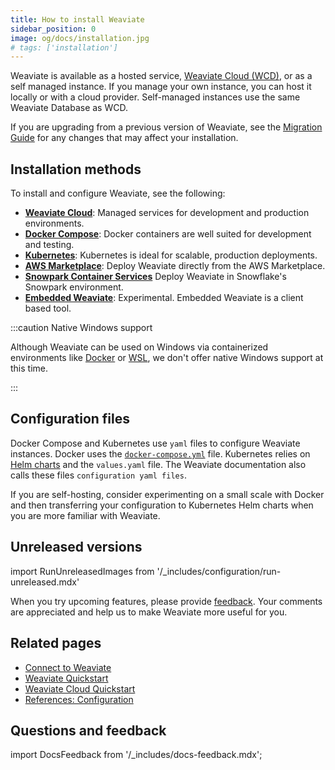 ```yaml
---
title: How to install Weaviate
sidebar_position: 0
image: og/docs/installation.jpg
# tags: ['installation']
---
```


Weaviate is available as a hosted service, [Weaviate Cloud (WCD)](https://console.weaviate.cloud/), or as a self managed instance. If you manage your own instance, you can host it locally or with a cloud provider. Self-managed instances use the same Weaviate Database as WCD.

If you are upgrading from a previous version of Weaviate, see the [Migration Guide](/deploy/migration/index.md) for any changes that may affect your installation.

## Installation methods

To install and configure Weaviate, see the following:

- **[Weaviate Cloud](/cloud/quickstart.mdx)**: Managed services for development and production environments.
- **[Docker Compose](/deploy/installation-guides/docker-installation.md)**: Docker containers are well suited for development and testing.
- **[Kubernetes](/deploy/installation-guides/k8s-installation.md)**: Kubernetes is ideal for scalable, production deployments.
- **[AWS Marketplace](./aws-marketplace.md)**: Deploy Weaviate directly from the AWS Marketplace.
- **[Snowpark Container Services](docs/deploy/installation-guides/spcs-integration.mdx)** Deploy Weaviate in Snowflake's Snowpark environment.
- **[Embedded Weaviate](docs/deploy/installation-guides/embedded.md)**: Experimental. Embedded Weaviate is a client based tool.

:::caution Native Windows support

Although Weaviate can be used on Windows via containerized environments like [Docker](/deploy/installation-guides/docker-installation.md) or [WSL](https://learn.microsoft.com/en-us/windows/wsl/), we don't offer native Windows support at this time.

:::

## Configuration files

Docker Compose and Kubernetes use `yaml` files to configure Weaviate instances. Docker uses the [`docker-compose.yml`](/deploy/installation-guides/docker-installation.md) file. Kubernetes relies on [Helm charts](/deploy/installation-guides/k8s-installation.md#weaviate-helm-chart) and the `values.yaml` file. The Weaviate documentation also calls these files `configuration yaml files`.

If you are self-hosting, consider experimenting on a small scale with Docker and then transferring your configuration to Kubernetes Helm charts when you are more familiar with Weaviate.

## Unreleased versions

import RunUnreleasedImages from '/_includes/configuration/run-unreleased.mdx'

<RunUnreleasedImages />

When you try upcoming features, please provide [feedback](https://github.com/weaviate/weaviate/issues/new/choose). Your comments are appreciated and help us to make Weaviate more useful for you.

## Related pages
- [Connect to Weaviate](docs/weaviate/connections/index.mdx)
- [Weaviate Quickstart](docs/weaviate/quickstart/index.md)
- [Weaviate Cloud Quickstart](docs/cloud/quickstart.mdx)
- [References: Configuration](../configuration/index.mdx)

## Questions and feedback

import DocsFeedback from '/_includes/docs-feedback.mdx';

<DocsFeedback/>
